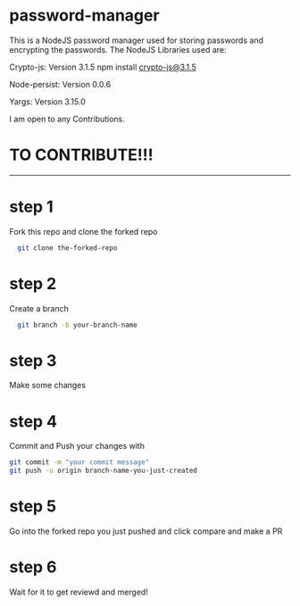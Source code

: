 # password-manager
This is a NodeJS password manager used for storing passwords and encrypting the passwords.
The NodeJS Libraries used are:

Crypto-js: Version 3.1.5 npm install crypto-js@3.1.5

Node-persist: Version 0.0.6

Yargs: Version 3.15.0

I am open to any Contributions.
# TO CONTRIBUTE!!!
------------------------------
# step 1
Fork this repo and clone the forked repo 
```bash
  git clone the-forked-repo
```
# step 2
Create a branch
```bash
  git branch -b your-branch-name
```
# step 3
Make some changes
# step 4
Commit and Push your changes with
```bash
git commit -m "your commit message"
git push -u origin branch-name-you-just-created
```
# step 5
Go into the forked repo you just pushed and click
compare and make a PR
# step 6
Wait for it to get reviewd and merged!
